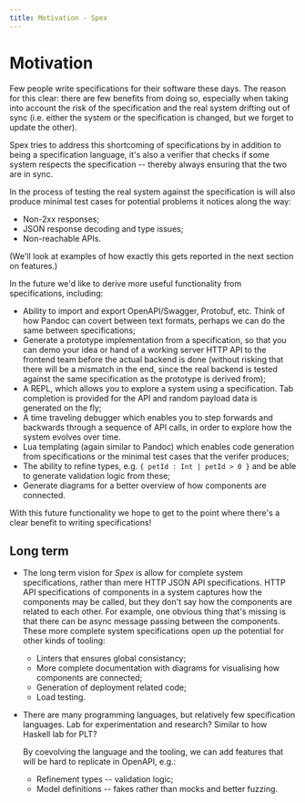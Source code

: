```yaml
---
title: Motivation - Spex
---
```


# Motivation

Few people write specifications for their software these days. The reason for
this clear: there are few benefits from doing so, especially when taking into
account the risk of the specification and the real system drifting out of sync
(i.e. either the system or the specification is changed, but we forget to
update the other).

Spex tries to address this shortcoming of specifications by in addition to
being a specification language, it's also a verifier that checks if some system
respects the specification -- thereby always ensuring that the two are in sync.

In the process of testing the real system against the specification is will
also produce minimal test cases for potential problems it notices along the way:

  - Non-2xx responses;
  - JSON response decoding and type issues;
  - Non-reachable APIs.

(We'll look at examples of how exactly this gets reported in the next section on
features.)

In the future we'd like to derive more useful functionality from
specifications, including:

  - Ability to import and export OpenAPI/Swagger, Protobuf, etc. Think of how
    Pandoc can covert between text formats, perhaps we can do the same between
    specifications;
  - Generate a prototype implementation from a specification, so that you can
    demo your idea or hand of a working server HTTP API to the frontend team
    before the actual backend is done (without risking that there will be a
    mismatch in the end, since the real backend is tested against the same
    specification as the prototype is derived from);
  - A REPL, which allows you to explore a system using a specification. Tab
    completion is provided for the API and random payload data is generated on
    the fly;
  - A time traveling debugger which enables you to step forwards and backwards
    through a sequence of API calls, in order to explore how the system evolves
    over time.
  - Lua templating (again similar to Pandoc) which enables code generation from
    specifications or the minimal test cases that the verifer produces;
  - The ability to refine types, e.g. `{ petId : Int | petId > 0 }` and be able
    to generate validation logic from these;
  - Generate diagrams for a better overview of how components are connected.

With this future functionality we hope to get to the point where there's a
clear benefit to writing specifications!

## Long term

* The long term vision for *Spex* is allow for complete system specifications,
  rather than mere HTTP JSON API specifications. HTTP API specifications of
  components in a system captures how the components may be called, but they
  don't say how the components are related to each other. For example, one
  obvious thing that's missing is that there can be async message passing
  between the components. These more complete system specifications open up the
  potential for other kinds of tooling:
    - Linters that ensures global consistancy;
    - More complete documentation with diagrams for visualising how components
      are connected;
    - Generation of deployment related code;
    - Load testing.

* There are many programming languages, but relatively few specification
  languages. Lab for experimentation and research? Similar to how Haskell lab for PLT?

  By coevolving the language and the tooling, we can add features that will be
  hard to replicate in OpenAPI, e.g.:

    - Refinement types -- validation logic;
    - Model definitions -- fakes rather than mocks and better fuzzing.



